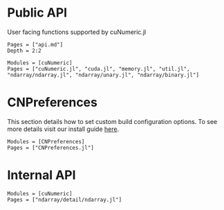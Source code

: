
# Public API

User facing functions supported by cuNumeric.jl

```@contents
Pages = ["api.md"]
Depth = 2:2
```

```@autodocs
Modules = [cuNumeric]
Pages = ["cuNumeric.jl", "cuda.jl", "memory.jl", "util.jl", "ndarray/ndarray.jl", "ndarray/unary.jl", "ndarray/binary.jl"]
```

# CNPreferences

This section details how to set custom build configuration options. To see more details visit our install guide [here](./install.md).

```@autodocs
Modules = [CNPreferences]
Pages = ["CNPreferences.jl"]
```

# Internal API

```@autodocs
Modules = [cuNumeric]
Pages = ["ndarray/detail/ndarray.jl"]
```